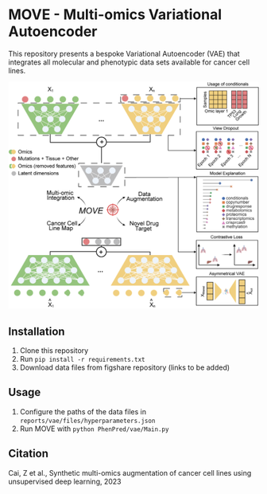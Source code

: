 # MOVE - Multi-omics Variational Autoencoder

This repository presents a bespoke Variational Autoencoder (VAE) that integrates all molecular and phenotypic data sets available for cancer cell lines.

![PhenPred Overview](./figure/PhenPred_Overview.png)

## Installation

1. Clone this repository
2. Run `pip install -r requirements.txt`
3. Download data files from figshare repository (links to be added)

## Usage

1. Configure the paths of the data files in `reports/vae/files/hyperparameters.json`
2. Run MOVE with `python PhenPred/vae/Main.py`

## Citation
Cai, Z et al., Synthetic multi-omics augmentation of cancer cell lines using unsupervised deep learning, 2023

